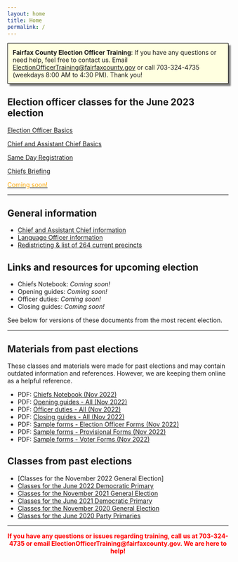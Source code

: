 ```yaml
---
layout: home
title: Home
permalink: /
---
```


<div class="homepage-intro animate__animated animate__pulse" style="margin:1em auto; display:none;">
    Welcome to the Election Officer Training website!
</div>

<p style="
    background: lightyellow;
    padding: 0.8em;
    box-shadow: 5px 5px 3px grey;
    border-radius: 1px;
    border: 1px solid black;
    margin-bottom: 2em;
"><strong>Fairfax County Election Officer Training</strong>: If you have any questions or need help, feel free to contact us. Email <a href="mailto:ElectionOfficerTraining@fairfaxcounty.gov">ElectionOfficerTraining@fairfaxcounty.gov</a> or call 703-324-4735 (weekdays 8:00 AM to 4:30 PM). Thank you!</p>

## Election officer classes for the June 2023 election

<div class="cards">

  <div class="card">
    <a href="/jun-2023/eo-basics/">
      <div class="card-image-container">
        <div class="card-image" style="background-image: url('{{ site.url }}{{ site.baseurl }}/assets/img/new-eos.png')"></div>
      </div>
      <div class="card-text">
        <p>Election Officer Basics</p>
        <p class="card-coming-soon" style="color:green;"></p>
      </div>
    </a>
  </div>



  <div class="card">
    <a href="/nov-2022/chief-basics/">
      <div class="card-image-container">
        <div class="card-image" style="background-image: url('{{ site.url }}{{ site.baseurl }}/assets/img/what-ifs.png')"></div>
      </div>
      <div class="card-text">
        <p>Chief and Assistant Chief Basics</p>
        <p class="card-coming-soon" style="color:green;"></p>
      </div>
    </a>
  </div>


  <div class="card">
    <a href="/jun-2023/sdr-basics/">
      <div class="card-image-container">
        <div class="card-image" style="background-image: url('{{ site.url }}{{ site.baseurl }}/assets/img/sdr-pic.png')"></div>
      </div>
      <div class="card-text">
        <p>Same Day Registration</p>
        <p class="card-coming-soon" style="color:green;"></p>
      </div>
    </a>
  </div>


  <div class="card">
    <a href="/nov-2022/chiefs-briefing">
      <div class="card-image-container">
        <div class="card-image" style="background-image: url('{{ site.url }}{{ site.baseurl }}/assets/img/chiefs-briefing-small.jpg')"></div>
      </div>
      <div class="card-text">
        <p>Chiefs Briefing</p>
        <p class="card-coming-soon" style="color:orange;">Coming soon!</p>
      </div>
    </a>
  </div>

</div>

<div></div>

---

## General information

* [Chief and Assistant Chief information](/chief-info)
* [Language Officer information](/language-officers)
* [Redistricting & list of 264 current precincts](/redistricting)

## Links and resources for upcoming election

* Chiefs Notebook: *Coming soon!*
* Opening guides: *Coming soon!*
* Officer duties: *Coming soon!*
* Closing guides: *Coming soon!*

See below for versions of these documents from the most recent election.

---

## Materials from past elections

These classes and materials were made for past elections and may contain outdated information and references. However, we are keeping them online as a helpful reference.

* PDF: [Chiefs Notebook (Nov 2022)](/nov-2022/chiefs-notebook/)
* PDF: [Opening guides - All (Nov 2022)](/assets/docs/2022-11-guides-opening.pdf)
* PDF: [Officer duties - All (Nov 2022)](/assets/docs/2022-11-guides-day.pdf)
* PDF: [Closing guides - All (Nov 2022)](/assets/docs/2022-11-guides-closing.pdf)
* PDF: [Sample forms - Election Officer Forms (Nov 2022)](/assets/docs/2022-11-sample-eo-forms.pdf)
* PDF: [Sample forms - Provisional Forms (Nov 2022)](/assets/docs/2022-11-sample-provisional-forms.pdf)
* PDF: [Sample forms - Voter Forms (Nov 2022)](/assets/docs/2022-11-sample-voter-forms.pdf)

## Classes from past elections

- [Classes for the November 2022 General Election]
- [Classes for the June 2022 Democratic Primary](/jun-2022)
- [Classes for the November 2021 General Election](/nov-2021)
- [Classes for the June 2021 Democratic Primary](/jun-2021)
- [Classes for the November 2020 General Election](/nov-2020)
- [Classes for the June 2020 Party Primaries](/jun-2020)

---

<p style="text-align: center; font-weight:bold;"><span style="color:#FF0000;">If you have any questions or issues regarding training, call us at 703-324-4735 or
 email ElectionOfficerTraining@fairfaxcounty.gov. We are here to help!</span></p>
